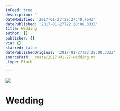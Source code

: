 ```yaml
---
inFeed: true
description: ''
dateModified: '2017-01-27T22:27:40.764Z'
datePublished: '2017-01-27T22:28:08.333Z'
title: Wedding
author: []
publisher: {}
via: {}
starred: false
datePublishedOriginal: '2017-01-27T22:28:08.333Z'
sourcePath: _posts/2017-01-27-wedding.md
_type: Blurb

---
```

![](https://the-grid-user-content.s3-us-west-2.amazonaws.com/66110d2d-ad17-4284-86a4-45ca7a8328e6.jpg)

# Wedding